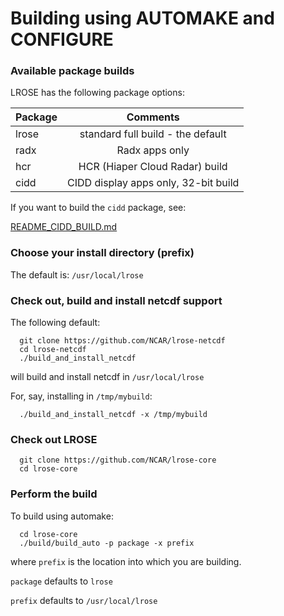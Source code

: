 # Building using AUTOMAKE and CONFIGURE

### Available package builds

LROSE has the following package options:

| Package       | Comments      |
| ------------- |:-------------:|
| lrose         | standard full build - the default |
| radx          | Radx apps only |
| hcr           | HCR (Hiaper Cloud Radar) build |
| cidd          | CIDD display apps only, 32-bit build |

If you want to build the `cidd` package, see:

  [README_CIDD_BUILD.md](./README_CIDD_BUILD.md)

### Choose your install directory (prefix)

The default is: `/usr/local/lrose`

### Check out, build and install netcdf support

The following default:

```
  git clone https://github.com/NCAR/lrose-netcdf
  cd lrose-netcdf
  ./build_and_install_netcdf
```

will build and install netcdf in `/usr/local/lrose`

For, say, installing in `/tmp/mybuild`:

```
  ./build_and_install_netcdf -x /tmp/mybuild
```

### Check out LROSE

```
  git clone https://github.com/NCAR/lrose-core
  cd lrose-core
```

<!---
### Install the makefile tree

The `make` application can use files named either `Makefile` or `makefile`.

The lower-case version takes preference.

The codebase contains, by default, upper-case Makefiles throughout the tree. These are **NOT** appropriate for the build.

To get the correct build, you must install the lower-case makefiles relevant to the package you want to build.

To install the makefiles for the **lrose** standard package, perform the following:

```
  cd lrose-core/codebase
  ./make_bin/install_package_makefiles.py
```
This is equivalent to the following

```
  ./make_bin/install_package_makefiles.py --package lrose
```

If you want to perform a package-specific build, you can specify that on the command line.

As an example, for the **radx** distribtion, run the following:

```
  ./make_bin/install_package_makefiles.py --package radx
```

--->

### Perform the build

To build using automake:

```
  cd lrose-core
  ./build/build_auto -p package -x prefix
```

where `prefix` is the location into which you are building.

`package` defaults to `lrose`

`prefix` defaults to `/usr/local/lrose`

